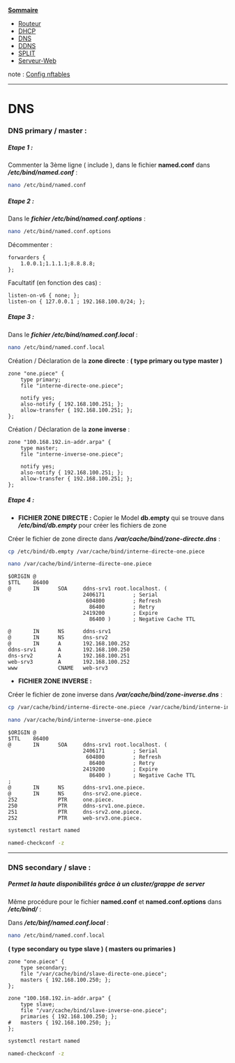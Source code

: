 **[Sommaire](https://github.com/Saithiyan/tssr)**
- [Routeur](https://github.com/Saithiyan/tssr/blob/main/servicefiles/routeur.md)
- [DHCP](https://github.com/Saithiyan/tssr/blob/main/servicefiles/dhcp.md)
- [DNS](https://github.com/Saithiyan/tssr/blob/main/servicefiles/dns.md)
- [DDNS](https://github.com/Saithiyan/tssr/blob/main/servicefiles/ddns.md)
- [SPLIT](https://github.com/Saithiyan/tssr/blob/main/servicefiles/split.md)
- [Serveur-Web](https://github.com/Saithiyan/tssr/blob/main/servicefiles/serveur-web.md)

note : [Config nftables](https://github.com/Saithiyan/tssr/blob/main/servicefiles/note-nftables.md)

---
# DNS

### DNS primary / master :

##### Etape 1 :
Commenter la 3ème ligne ( include ), dans le fichier __named.conf__ dans ***/etc/bind/named.conf*** :
```sh
nano /etc/bind/named.conf
```

##### Etape 2 :
Dans le ***fichier /etc/bind/named.conf.options*** : 
```sh
nano /etc/bind/named.conf.options
```
Décommenter :
```
forwarders {
    1.0.0.1;1.1.1.1;8.8.8.8;
};
```
Facultatif (en fonction des cas) :
```
listen-on-v6 { none; };
listen-on { 127.0.0.1 ; 192.168.100.0/24; };
```
##### Etape 3 :
Dans le ***fichier /etc/bind/named.conf.local*** :
```sh
nano /etc/bind/named.conf.local
```
Création / Déclaration de la __zone directe__ :
__( type primary ou type master )__
```
zone "one.piece" {
	type primary; 
    file "interne-directe-one.piece";

	notify yes;
    also-notify { 192.168.100.251; };
    allow-transfer { 192.168.100.251; };
};
```
Création / Déclaration de la __zone inverse__ :
```
zone "100.168.192.in-addr.arpa" {
    type master;
    file "interne-inverse-one.piece";

	notify yes;
    also-notify { 192.168.100.251; };
    allow-transfer { 192.168.100.251; };
};
```

##### Etape 4 :

-  **FICHIER ZONE DIRECTE :** 
Copier le Model __db.empty__ qui se trouve dans ***/etc/bind/db.empty*** pour créer les fichiers de zone

Créer le fichier de zone directe dans ***/var/cache/bind/zone-directe.dns*** :
```sh
cp /etc/bind/db.empty /var/cache/bind/interne-directe-one.piece
```

```sh
nano /var/cache/bind/interne-directe-one.piece
```

```
$ORIGIN @
$TTL    86400
@       IN      SOA     ddns-srv1 root.localhost. (
                        2406171         ; Serial
                         604800         ; Refresh
                          86400         ; Retry
                        2419200         ; Expire
                          86400 )       ; Negative Cache TTL

@       IN      NS      ddns-srv1
@       IN      NS      dns-srv2
@       IN      A       192.168.100.252
ddns-srv1       A       192.168.100.250
dns-srv2        A       192.168.100.251
web-srv3        A       192.168.100.252
www             CNAME   web-srv3
```


-  **FICHIER ZONE INVERSE :**

Créer le fichier de zone inverse dans ***/var/cache/bind/zone-inverse.dns*** :
```sh
cp /var/cache/bind/interne-directe-one.piece /var/cache/bind/interne-inverse-one.piece
```

```sh
nano /var/cache/bind/interne-inverse-one.piece 
```

```
$ORIGIN @
$TTL    86400
@       IN      SOA     ddns-srv1 root.localhost. (
                        2406171         ; Serial
                         604800         ; Refresh
                          86400         ; Retry
                        2419200         ; Expire
                          86400 )       ; Negative Cache TTL
;
@       IN      NS      ddns-srv1.one.piece.
@       IN      NS      dns-srv2.one.piece.
252             PTR     one.piece.
250             PTR     ddns-srv1.one.piece.
251             PTR     dns-srv2.one.piece.
252             PTR     web-srv3.one.piece.
```

```sh
systemctl restart named
```
```sh
named-checkconf -z
```

---
### DNS secondary / slave : 
##### Permet la haute disponibilités grâce à un cluster/grappe de server

Même procédure pour le fichier __named.conf__ et __named.conf.options__ dans ***/etc/bind/*** :

Dans ***/etc/binf/named.conf.local*** :
```sh 
nano /etc/bind/named.conf.local 
```
__( type secondary ou type slave )__
__( masters ou primaries )__
```
zone "one.piece" {
    type secondary;
    file "/var/cache/bind/slave-directe-one.piece";
    masters { 192.168.100.250; };
};

zone "100.168.192.in-addr.arpa" {
    type slave;
    file "/var/cache/bind/slave-inverse-one.piece";
    primaries { 192.168.100.250; };
#   masters { 192.168.100.250; };
};
```

```sh
systemctl restart named
```
```sh
named-checkconf -z
```
